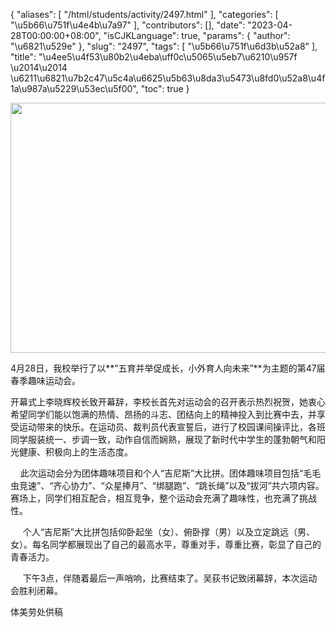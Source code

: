 {
    "aliases": [
        "/html/students/activity/2497.html"
    ],
    "categories": [
        "\u5b66\u751f\u4e4b\u7a97"
    ],
    "contributors": [],
    "date": "2023-04-28T00:00:00+08:00",
    "isCJKLanguage": true,
    "params": {
        "author": "\u6821\u529e"
    },
    "slug": "2497",
    "tags": [
        "\u5b66\u751f\u6d3b\u52a8"
    ],
    "title": "\u4ee5\u4f53\u80b2\u4eba\uff0c\u5065\u5eb7\u6210\u957f \u2014\u2014 \u6211\u6821\u7b2c47\u5c4a\u6625\u5b63\u8da3\u5473\u8fd0\u52a8\u4f1a\u987a\u5229\u53ec\u5f00",
    "toc": true
}


<img
    src="https://cdn.tfls.online/mirror/full/a3b20e05691ee2a294b8188774791f872dd92aa6.jpg"
    style="display:block;margin-left:auto;margin-right:auto;"
    decoding="async"
    fetchpriority="auto"
    loading="lazy"
    height="400"
    width="600"
/>




  





 4月28日，我校举行了以**“五育并举促成长，小外育人向未来”**为主题的第47届春季趣味运动会。




 开幕式上李晓辉校长致开幕辞，李校长首先对运动会的召开表示热烈祝贺，她衷心希望同学们能以饱满的热情、昂扬的斗志、团结向上的精神投入到比赛中去，并享受运动带来的快乐。在运动员、裁判员代表宣誓后，进行了校园课间操评比，各班同学服装统一、步调一致，动作自信而娴熟，展现了新时代中学生的蓬勃朝气和阳光健康、积极向上的生活态度。




  





     此次运动会分为团体趣味项目和个人“吉尼斯”大比拼。团体趣味项目包括“毛毛虫竞速”、“齐心协力”、“众星捧月”、“绑腿跑”、“跳长绳”以及“拔河”共六项内容。赛场上，同学们相互配合，相互竞争，整个运动会充满了趣味性，也充满了挑战性。




      个人“吉尼斯”大比拼包括仰卧起坐（女）、俯卧撑（男）以及立定跳远（男、女）。每名同学都展现出了自己的最高水平，尊重对手，尊重比赛，彰显了自己的青春活力。




     下午3点，伴随着最后一声哨响，比赛结束了。吴荻书记致闭幕辞，本次运动会胜利闭幕。




  





 体美劳处供稿


